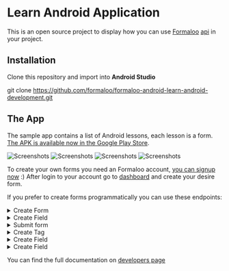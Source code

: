 # Learn Android Application
This is an open source project to display how you can use [Formaloo](https://en.formaloo.com/) [api](https://en.formaloo.com/developers/) in your project.

## Installation
Clone this repository and import into **Android Studio**

git clone https://github.com/formaloo/formaloo-android-learn-android-development.git

## The App
The sample app contains a list of Android lessons, each lesson is a form.
[The APK is available now in the Google Play Store](https://play.google.com/store/apps/details?id=co.idearun.learnandroid).

![Screenshots](images/learn_android_home.jpg)
![Screenshots](images/learn_android_image.jpg)
![Screenshots](images/learn_android_section.jpg)
![Screenshots](images/learn_android_q.jpg)

To create your own forms you need an Formaloo account, [you can signup now](https://accounts.formaloo.net/profiles/signup/?) :)
After login to your account go to [dashboard](https://dash.formaloo.net/u/) and create your desire form.

If you prefer to create forms programmatically you can use these endpoints:


<details>
<summary>Create Form</summary>
<br>
Create Form
<br><br>

```java
OkHttpClient client = new OkHttpClient().newBuilder()
    .build();
MediaType mediaType = MediaType.parse("application/json");
RequestBody body = RequestBody.create(mediaType, "{
"form_fields": [
    "field_cua2HD7TRT"
],
"theme_config": {
    "background_type": "full_page",
    "background_shadow": "rgba(0,0,0,0,0)",
    "widget_settings": {
    "position": "right",
    "type": "side-widget",
    "once_per_user": false
}
},
"logo": "",
"form_type": "simple",
"form_redirects_after_submit": "www.google.com",
"submit_email_notif": false,
"send_user_confirm": false,
"send_emails_to": "farokh.shahabi@gmail.com",
"button_text": "ارسال",
"show_title": true,
"shuffle_fields": false,
"active": true,
"submit_end_time": null,
"submit_start_time": null,
"max_submit_count": 20,
"success_message": "<p>This message is shown after filling your form.</p>",
"time_limit": "10:00",
"background_color": "{\"r\":67,\"g\":78,\"b\":82,\"a\":1}",
"border_color": "{\"r\":176,\"g\":161,\"b\":96,\"a\":0.63}",
"submit_text_color": "{\"r\":255,\"g\":255,\"b\":255,\"a\":1}",
"button_color": "{\"r\":210,\"g\":175,\"b\":64,\"a\":1}",
"text_color": "{\"r\":250,\"g\":234,\"b\":173,\"a\":1}",
"field_color": "{\"r\":67,\"g\":78,\"b\":82,\"a\":1}",
"description": "You can use a wysiwyg text.",
"category": "",
"address": "vxag2",
"title": "Learning Form"
}");
Request request = new Request.Builder()
.url("{{formz_server}}/v3/forms/")
.method("POST", body)
.addHeader("x-api-key", "{{formz-x-api-key}}")
.addHeader("Authorization", "JWT {{authorization_token}}")
.addHeader("Content-Type", "application/json")
.build();
Response response = client.newCall(request).execute();
```

</details>





<details>
<summary>Create Field</summary>
<br>
Create Field
<br><br>

```java
/**Create Field*/

OkHttpClient client = new OkHttpClient().newBuilder()
.build();
MediaType mediaType = MediaType.parse("application/json");
RequestBody body = RequestBody.create(mediaType, "{
"description": "",
"required": false,
"sub_type": "section",
"title": "New section Field",
"type": "meta"
}");
Request request = new Request.Builder()
.url("{{formz_server}}/v2/fields/field/")
.method("POST", body)
.addHeader("x-api-key", "{{formz-x-api-key}}")
.addHeader("Authorization", "JWT {{authorization_token}}")
.addHeader("Content-Type", "application/json")
.build();
Response response = client.newCall(request).execute();
```

</details>


<details>
<summary>Submit form</summary>
<br>
Submit form
<br><br>

```java
OkHttpClient client = new OkHttpClient().newBuilder()
  .build();
MediaType mediaType = MediaType.parse("application/json");
RequestBody body = RequestBody.create(mediaType, "{
    "field_JgKgX2vVPh": "Elon Musk",
    "field_5W20yy3DaK": "elun@gmail.com",
    "field_nAJ37M4evJ": "0986532",
    "field_1NmHHfA8Di": "Change your mind change your life :/",
    "field_FUJbCETEnF": "Nothing else matter.",
    "field_rclec28puk": 10,
    "field_rDwobYWOM9": "https://www.google.com",
    "field_7oMYWqr9ln": "2021-06-19",
    "field_jYWIVBb9gS": 10,
    "field_vMuD60oWKq": "yes",
    "field_i7OXMLqRh0": "choice_SlLBeJ7uI5",
    "field_JSy1XvUJfQ": [
        "choice_44sguJcv3p",
        "choice_Aanyeg6Zsj"
    ],
    "field_GFUOFRUTeg": "choice_hqcOEipwGU"
}");
Request request = new Request.Builder()
  .url("{{formz_server}}/v2/forms/form/cv7kTWdv/submit/")
  .method("POST", body)
  .addHeader("x-api-key", "{{formz-x-api-key}}")
  .addHeader("Authorization", "JWT {{authorization_token}}")
  .addHeader("Content-Type", "application/json")
  .build();
Response response = client.newCall(request).execute();
```

</details>


<details>
<summary>Create Tag</summary>
<br>
Create Tag
<br><br>

```java
OkHttpClient client = new OkHttpClient().newBuilder()
  .build();
MediaType mediaType = MediaType.parse("application/json");
RequestBody body = RequestBody.create(mediaType, "{
		"title": "Blue Tag",
		"color": "#0000AA",
		"address": "blue-tag"
		}");
Request request = new Request.Builder()
  .url("{{formz_server}}/v3/form-tags/")
  .method("POST", body)
  .addHeader("x-api-key", "{{formz-x-api-key}}")
  .addHeader("Authorization", "JWT {{authorization_token}}")
  .addHeader("Content-Type", "application/json")
  .build();
Response response = client.newCall(request).execute();
```


</>
</details>


<details>
<summary>Create Field</summary>
<br>
Create Field
<br><br>
<pre>

</pre>
</details>


<details>
<summary>Create Field</summary>
<br>
Create Field
<br><br>
<pre>

</pre>
</details>


You can find the full documentation on [developers page](https://en.formaloo.com/developers/)


